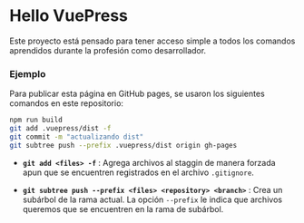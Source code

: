 # Hello VuePress

Este proyecto está pensado para tener acceso simple a todos los comandos aprendidos durante la profesión como desarrollador.


### Ejemplo

Para publicar esta página en GitHub pages, se usaron los siguientes comandos en este repositorio:

```bash
npm run build
git add .vuepress/dist -f
git commit -m "actualizando dist"
git subtree push --prefix .vuepress/dist origin gh-pages
```

- **`git add <files> -f`** : Agrega archivos al staggin de manera forzada apun que se encuentren registrados en el archivo `.gitignore`.

- **`git subtree push --prefix <files> <repository> <branch>`** : Crea un subárbol de la rama actual. La opción `--prefix` le indica que archivos queremos que se encuentren en la rama de subárbol.
